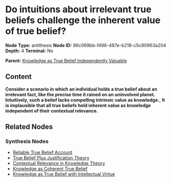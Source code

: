# Do intuitions about irrelevant true beliefs challenge the inherent value of true belief?

**Node Type:** antithesis
**Node ID:** 96c069bb-f496-487e-b218-c5c80963a204
**Depth:** 4
**Terminal:** No

**Parent:** [Knowledge as True Belief Independently Valuable](knowledge-as-true-belief-independently-valuable-synthesis-c63bbfe2-2dc3-4bc0-b5ec-7c7b8e20be1d.md)

## Content

**Consider a scenario in which an individual holds a true belief about an irrelevant fact, like the precise time it rained on an uninvolved planet. Intuitively, such a belief lacks compelling intrinsic value as knowledge.**, **It is implausible that all true beliefs hold inherent value as knowledge independent of their contextual relevance.**

## Related Nodes

### Synthesis Nodes

- [Reliable True Belief Account](reliable-true-belief-account-synthesis-c440d9e4-c949-495e-9964-30ffbc5a1a12.md)
- [True Belief Plus Justification Theory](true-belief-plus-justification-theory-synthesis-abc1a326-e911-4bcf-b2b3-ba04803c22cb.md)
- [Contextual Relevance in Knowledge Theory](contextual-relevance-in-knowledge-theory-synthesis-e9226b63-2f43-4c74-90d7-032906eef72d.md)
- [Knowledge as Coherent True Belief](knowledge-as-coherent-true-belief-synthesis-ed637b78-f3af-4f3d-9ffe-0d5d57a7d357.md)
- [Knowledge as True Belief with Intellectual Virtue](knowledge-as-true-belief-with-intellectual-virtue-synthesis-4c6bee96-5bf8-4e40-a779-ce2c8d365b6a.md)
